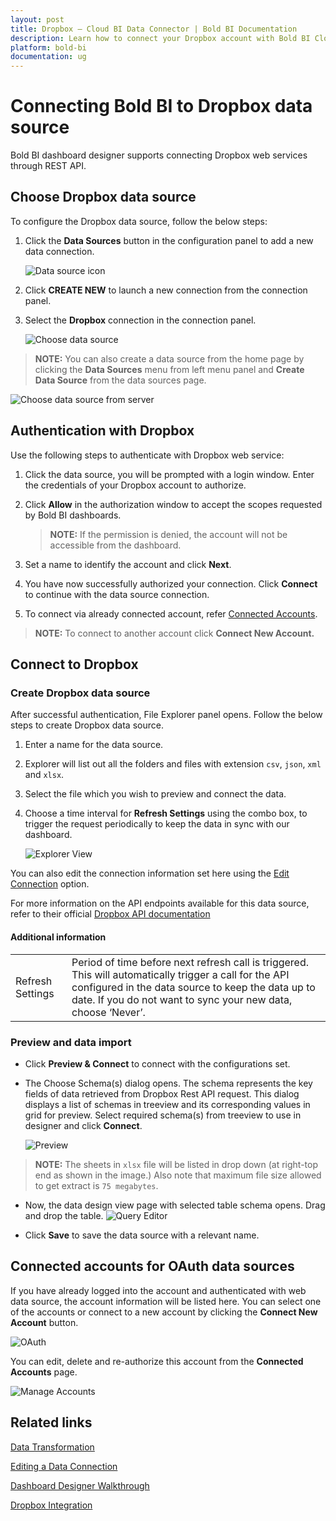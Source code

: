 ```yaml
---
layout: post
title: Dropbox – Cloud BI Data Connector | Bold BI Documentation
description: Learn how to connect your Dropbox account with Bold BI Cloud, read CSV, JSON, XML and XLSX files and create data source for widget configuration.
platform: bold-bi
documentation: ug
---
```


# Connecting Bold BI to Dropbox data source
Bold BI dashboard designer supports connecting Dropbox web services through REST API. 

## Choose Dropbox data source
To configure the Dropbox data source, follow the below steps:
1. Click the **Data Sources** button in the configuration panel to add a new data connection.

   ![Data source icon](/static/assets/working-with-datasource/data-connectors/images/common/DataSourcesIcon.png)

2. Click **CREATE NEW** to launch a new connection from the connection panel.
3. Select the **Dropbox** connection in the connection panel.

   ![Choose data source](/static/assets/working-with-datasource/data-connectors/images/Dropbox/ChooseDS.png)

> **NOTE:**  You can also create a data source from the home page by clicking the **Data Sources** menu from left menu panel and **Create Data Source** from the data sources page.

   ![Choose data source from server](/static/assets/working-with-datasource/data-connectors/images/Dropbox/ChooseDS_server.png)

## Authentication with Dropbox
Use the following steps to authenticate with Dropbox web service:

1. Click the data source, you will be prompted with a login window. Enter the credentials of your Dropbox account to authorize.
2. Click **Allow** in the authorization window to accept the scopes requested by Bold BI dashboards.

   > **NOTE:**  If the permission is denied, the account will not be accessible from the dashboard.

3. Set a name to identify the account and click **Next**. 
4. You have now successfully authorized your connection. Click **Connect** to continue with the data source connection.
5. To connect via already connected account, refer [Connected Accounts](/working-with-data-source/data-connectors/dropbox/#connected-accounts-for-oauth-data-sources).

> **NOTE:**  To connect to another account click **Connect New Account.**

## Connect to Dropbox
### Create Dropbox data source
After successful authentication, File Explorer panel opens. Follow the below steps to create Dropbox data source.
1. Enter a name for the data source.
2. Explorer will list out all the folders and files with extension `csv`, `json`, `xml` and `xlsx`.
3. Select the file which you wish to preview and connect the data.
4. Choose a time interval for **Refresh Settings** using the combo box, to trigger the request periodically to keep the data in sync with our dashboard. 

    ![Explorer View](/static/assets/working-with-datasource/data-connectors/images/Dropbox/Explorer.png)

You can also edit the connection information set here using the [Edit Connection](/working-with-data-source/editing-a-data-connection/) option.

For more information on the API endpoints available for this data source, refer to their official [Dropbox API documentation](https://www.dropbox.com/developers/reference/getting-started#app%20console) 

#### Additional information
<table width="600">
<tr>
<td>
Refresh Settings
</td>
<td>
Period of time before next refresh call is triggered. This will automatically trigger a call for the API configured in the data source to keep the data up to date. If you do not want to sync your new data, choose ‘Never’.
</td>
</tr>
</table>

### Preview and data import
* Click **Preview & Connect** to connect with the configurations set.
* The Choose Schema(s) dialog opens. The schema represents the key fields of data retrieved from Dropbox Rest API request. This dialog displays a list of schemas in treeview and its corresponding values in grid for preview. Select required schema(s) from treeview to use in designer and click **Connect**.

   ![Preview](/static/assets/working-with-datasource/data-connectors/images/common/ExcelPreview/Preview.png)

> **NOTE:**  The sheets in `xlsx` file will be listed in drop down (at right-top end as shown in the image.) Also note that maximum file size allowed to get extract is `75 megabytes`.

* Now, the data design view page with selected table schema opens. Drag and drop the table.
   ![Query Editor](/static/assets/working-with-datasource/data-connectors/images/common/ExcelPreview/QueryEditor.png)

* Click **Save** to save the data source with a relevant name.

## Connected accounts for OAuth data sources
If you have already logged into the account and authenticated with web data source, the account information will be listed here. You can select one of the accounts or connect to a new account by clicking the **Connect New Account** button.

   ![OAuth](/static/assets/working-with-datasource/data-connectors/images/Dropbox/OAuthDS.png)

You can edit, delete and re-authorize this account from the **Connected Accounts** page.

   ![Manage Accounts](/static/assets/working-with-datasource/data-connectors/images/Dropbox/ManageDS.png)

## Related links
[Data Transformation](/working-with-data-source/transforming-data/joining-table/)

[Editing a Data Connection](/working-with-data-source/editing-a-data-connection/)   

[Dashboard Designer Walkthrough](/getting-started/creating-dashboard/)

[Dropbox Integration](https://www.boldbi.com/integrations/dropbox)
